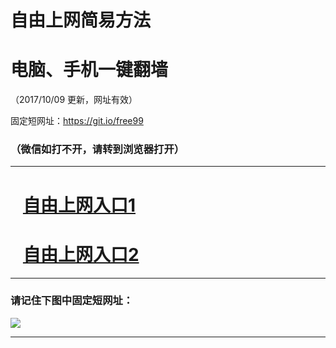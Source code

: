 ﻿# 自由上网简易方法

# 电脑、手机一键翻墙

（2017/10/09 更新，网址有效）

固定短网址：https://git.io/free99

### （微信如打不开，请转到浏览器打开）


***





# &nbsp;&nbsp; <a href="http://ft1664920457.fwq-tz-1001.info/fwqtz01.html?t=100900125795 " target="_blank">自由上网入口1</a>
# &nbsp;&nbsp; <a href="http://ft3071418611.fwq-tz-1002.info/fwqtz02.html?t=100900130827 " target="_blank">自由上网入口2</a>
***

### 请记住下图中固定短网址：

<img src="https://s3-us-west-2.amazonaws.com/fwq-1001/yjfq-20170905okok.png" /> 


***

